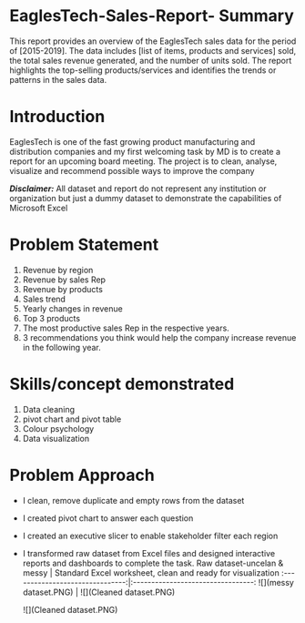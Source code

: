 # EaglesTech-Sales-Report- Summary
This report provides an overview of the EaglesTech sales data for the period of [2015-2019]. The data includes [list of items, products and services] sold, the total sales revenue generated, and the number of units sold. The report highlights the top-selling products/services and identifies the trends or patterns in the sales data. 
# Introduction
EaglesTech is one of the fast growing product manufacturing and distribution companies and my first welcoming task by MD is to
create a report for an upcoming board meeting. The project is to clean, analyse, visualize and recommend possible ways to improve the company

**_Disclaimer:_** All dataset and report do not represent any institution or organization but just a dummy dataset to demonstrate the capabilities of Microsoft Excel
# Problem Statement
1. Revenue by region
2. Revenue by sales Rep
3. Revenue by products
4. Sales trend
5. Yearly changes in revenue
6. Top 3 products
7. The most productive sales Rep in the respective years.
8. 3 recommendations you think would help the company increase revenue in the following year.

# Skills/concept demonstrated
1. Data cleaning
2. pivot chart and pivot table
3. Colour psychology
4. Data visualization
# Problem Approach
- I clean, remove duplicate and empty rows from the dataset
- I created pivot chart to answer each question
- I created an executive slicer to enable stakeholder filter each  region
- I transformed raw dataset from Excel files and designed interactive reports and dashboards to complete the task.
Raw dataset-uncelan & messy        | Standard Excel worksheet, clean and ready for visualization
  :-------------------------------:|:---------------------------------:
  ![](messy dataset.PNG)           |         ![](Cleaned dataset.PNG)
  
  ![](Cleaned dataset.PNG)
